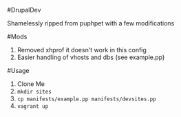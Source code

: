 #DrupalDev

Shamelessly ripped from puphpet with a few modifications

#Mods
1. Removed xhprof it doesn't work in this config
2. Easier handling of vhosts and dbs (see example.pp)

#Usage

1. Clone Me
2. `mkdir sites`
3. `cp manifests/example.pp manifests/devsites.pp`
4. `vagrant up`

